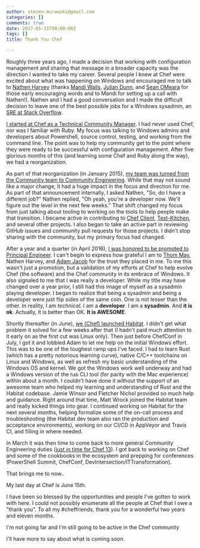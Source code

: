 ```yaml
---
author: steven.murawski@gmail.com
categories: []
comments: true
date: 2017-05-31T00:00:00Z
tags: []
title: Thank You Chef

---
```


Roughly three years ago, I made a decision that working with configuration management and sharing that message in a broader capacity was the direction I wanted to take my career. Several people I knew at Chef were excited about what was happening on Windows and encouraged me to talk to [Nathen Harvey](https://twitter.com/nathenharvey) (thanks [Mandi Walls](https://twitter.com/lnxchk), [Julian Dunn](https://twitter.com/julian_dunn), and [Sean OMeara](https://twitter.com/someara) for those early encouraging words and to Mandi for setting up a call with Nathen!). Nathen and I had a good conversation and I made the difficult decision to leave one of the best possible jobs for a Windows sysadmin, an [SRE at Stack Overflow](http://blog.serverfault.com/2012/12/).

[I started at Chef as a Technical Community Manager](https://stevenmurawski.com/powershell/2014/06/cooking-up-some-changes/). I had never used Chef, nor was I familiar with Ruby. My focus was talking to Windows admins and developers about Powershell, source control, testing, and working from the command line. The point was to help my community get to the point where they were ready to be successful with configuration management. After five glorious months of this (and learning some Chef and Ruby along the way), we had a reorganization. 

As part of that reorganization (in January 2015), [my team was turned from the Community team to Community Engineering](https://stevenmurawski.com/powershell/2015/07/one-year-at-chef/index.html). While that may not sound like a major change, it had a huge impact in the focus and direction for me. As part of that announcement internally, I asked Nathen, "So, do I have a different job?"  Nathen replied, "Oh yeah, you're a developer now. We'll figure out the level in the next few weeks."  That shift changed my focus from just talking about tooling to working on the tools to help people make that transition. I became active in contributing to [Chef Client](https://github.com/chef/chef), [Test-Kitchen](https://github.com/test-kitchen/test-kitchen), and several other projects. I also began to take an active part in reviewing GitHub issues and community pull requests for those projects. I didn't stop sharing with the community, but my primary focus had changed.

After a year and a quarter (in April 2016), [I was honored to be promoted to Principal Engineer](https://stevenmurawski.com/powershell/2016/04/powershell-and-chef-are-good/index.html). I can't begin to express how grateful I am to [Thom May](https://twitter.com/thommay), Nathen Harvey, and [Adam Jacob](https://twitter.com/adamhjk) for the trust they placed in me. To me this wasn't just a promotion, but a validation of my efforts at Chef to help evolve Chef (the software) and the Chef community in its embrace of Windows. It also signaled to me that I was really a developer. While my title may have changed over a year prior, I still had this image of myself as a sysadmin playing developer. I began to realize that being a sysadmin and being a developer were just flip sides of the same coin. One is not lesser than the other. In reality, I am *technical*. I am a **developer**. I am a **sysadmin**. And **it is ok**. Actually, it is better than OK. **It is AWESOME**.

Shortly thereafter (in June), [we (Chef) launched Habitat](https://blog.chef.io/2016/06/14/introducing-habitat/). I didn't get what problem it solved for a few weeks after that (I hadn't paid much attention to it early on as the first cut was Linux only). Then just before ChefConf in July, I got it and lobbied Adam to let me help on the initial Windows effort. This was to be one of the toughest ramp ups I've faced. I had to learn Rust (which has a pretty notorious learning curve), native C/C++ toolchains on Linux and Windows, as well as refresh my basic understanding of the Windows OS and kernel. We got the Windows work well underway and had a Windows version of the `hab` CLI tool (for parity with the Mac experience) within about a month. I couldn't have done it without the support of an awesome team who helped my learning and understanding of Rust and the Habitat codebase. Jamie Winsor and Fletcher Nichol provided so much help and guidance. Right around that time, Matt Wrock joined the Habitat team and really kicked things into gear. I continued working on Habitat for the next several months, helping formalize some of the on-call process and troubleshooting (the Habitat dev team also ran the production and acceptance environments), working on our CI/CD in AppVeyor and Travis CI, and filling in where needed.

In March it was then time to come back to more general Community Engineering duties ([just in time for Chef 13](https://discourse.chef.io/t/chef-client-13-released/10735)). I got back to working on Chef and some of the cookbooks in the ecosystem and prepping for conferences (PowerShell Summit, ChefConf, DevIntersection/ITTransformation).

That brings me to now.. 

My last day at Chef is June 15th. 

I have been so blessed by the opportunities and people I've gotten to work with here. I could not possibly enumerate all the people at Chef that I owe a "thank you". To all my #cheffriends, thank you for a wonderful two years and eleven months.

I'm not going far and I'm still going to be active in the Chef community

I'll have more to say about what is coming *soon*.

